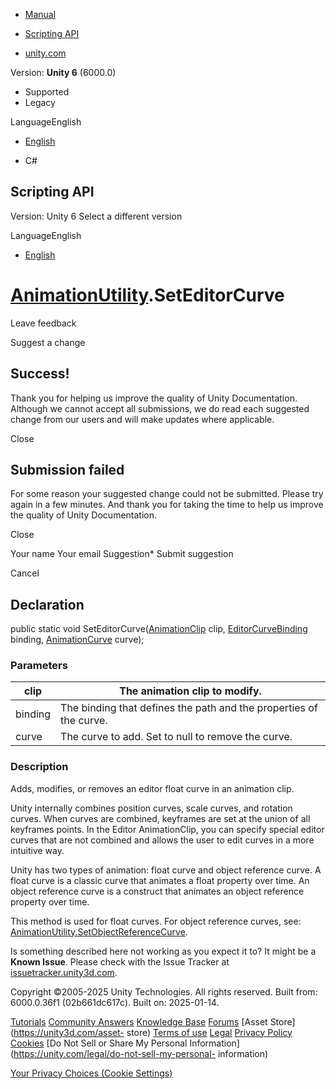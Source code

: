 [ ]()

  * [Manual](../Manual/index.html)
  * [Scripting API](../ScriptReference/index.html)

  * [unity.com](https://unity.com/)

Version: **Unity 6** (6000.0)

  * Supported
  * Legacy

LanguageEnglish

  * [English]()

  * C#

[ ](https://docs.unity3d.com)

## Scripting API

Version: Unity 6 Select a different version

LanguageEnglish

  * [English]()

#  [AnimationUtility](AnimationUtility.html).SetEditorCurve

Leave feedback

Suggest a change

## Success!

Thank you for helping us improve the quality of Unity Documentation. Although
we cannot accept all submissions, we do read each suggested change from our
users and will make updates where applicable.

Close

## Submission failed

For some reason your suggested change could not be submitted. Please <a>try
again</a> in a few minutes. And thank you for taking the time to help us
improve the quality of Unity Documentation.

Close

Your name Your email Suggestion* Submit suggestion

Cancel

[ ]()

## Declaration

public static void SetEditorCurve([AnimationClip](AnimationClip.html) clip,
[EditorCurveBinding](EditorCurveBinding.html) binding,
[AnimationCurve](AnimationCurve.html) curve);

### Parameters

clip | The animation clip to modify.  
---|---  
binding | The binding that defines the path and the properties of the curve.  
curve | The curve to add. Set to null to remove the curve.  
  
### Description

Adds, modifies, or removes an editor float curve in an animation clip.

Unity internally combines position curves, scale curves, and rotation curves.
When curves are combined, keyframes are set at the union of all keyframes
points. In the Editor AnimationClip, you can specify special editor curves
that are not combined and allows the user to edit curves in a more intuitive
way.  
  
Unity has two types of animation: float curve and object reference curve. A
float curve is a classic curve that animates a float property over time. An
object reference curve is a construct that animates an object reference
property over time.  
  
This method is used for float curves. For object reference curves, see:
[AnimationUtility.SetObjectReferenceCurve](AnimationUtility.SetObjectReferenceCurve.html).

Is something described here not working as you expect it to? It might be a
**Known Issue**. Please check with the Issue Tracker at
[issuetracker.unity3d.com](https://issuetracker.unity3d.com).

Copyright ©2005-2025 Unity Technologies. All rights reserved. Built from:
6000.0.36f1 (02b661dc617c). Built on: 2025-01-14.

[Tutorials](https://unity3d.com/learn) [Community
Answers](https://answers.unity3d.com) [Knowledge
Base](https://support.unity3d.com/hc/en-us)
[Forums](https://forum.unity3d.com) [Asset Store](https://unity3d.com/asset-
store) [Terms of use](https://docs.unity3d.com/Manual/TermsOfUse.html)
[Legal](https://unity.com/legal) [Privacy
Policy](https://unity.com/legal/privacy-policy)
[Cookies](https://unity.com/legal/cookie-policy) [Do Not Sell or Share My
Personal Information](https://unity.com/legal/do-not-sell-my-personal-
information)

[Your Privacy Choices (Cookie Settings)](javascript:void\(0\);)

